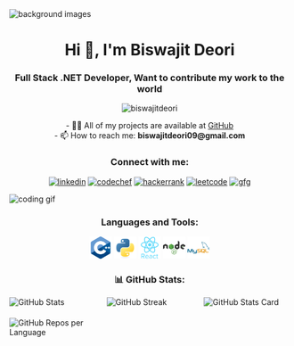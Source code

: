 <img src="https://images.unsplash.com/photo-1566837945700-30057527ade0?ixlib=rb-1.2.1&ixid=MnwxMjA3fDB8MHxwaG90by1wYWdlfHx8fGVufDB8fHx8&auto=format&fit=crop&w=750&q=80" alt="background images" width="100%" height="400px"/>

<h1 align="center">Hi 👋, I'm Biswajit Deori</h1>
<h3 align="center">Full Stack .NET Developer, Want to contribute my work to the world</h3>

<p align="center">
  <img src="https://komarev.com/ghpvc/?username=biswajitdeori&label=Profile%20views&color=0e75b6&style=flat" alt="biswajitdeori" />
</p>

<p align="center">
  - 👨‍💻 All of my projects are available at <a href="https://github.com/BiswajitDeori">GitHub</a><br>
  - 📫 How to reach me: <strong>biswajitdeori09@gmail.com</strong>
</p>

<h3 align="center">Connect with me:</h3>
<p align="center">
  <a href="https://linkedin.com/in/biswajit-deori-5266521b4" target="blank"><img src="https://raw.githubusercontent.com/rahuldkjain/github-profile-readme-generator/master/src/images/icons/Social/linked-in-alt.svg" alt="linkedin" height="30" width="40" /></a>
  <a href="https://www.codechef.com/users/biswadeori" target="blank"><img src="https://cdn.jsdelivr.net/npm/simple-icons@3.1.0/icons/codechef.svg" alt="codechef" height="30" width="40" /></a>
  <a href="https://www.hackerrank.com/biswajitdeori09" target="blank"><img src="https://raw.githubusercontent.com/rahuldkjain/github-profile-readme-generator/master/src/images/icons/Social/hackerrank.svg" alt="hackerrank" height="30" width="40" /></a>
  <a href="https://leetcode.com/biswajitdeori09/" target="blank"><img src="https://raw.githubusercontent.com/rahuldkjain/github-profile-readme-generator/master/src/images/icons/Social/leet-code.svg" alt="leetcode" height="30" width="40" /></a>
  <a href="https://auth.geeksforgeeks.org/user/biswajitdeori09/practice/" target="blank"><img src="https://raw.githubusercontent.com/rahuldkjain/github-profile-readme-generator/master/src/images/icons/Social/geeks-for-geeks.svg" alt="gfg" height="30" width="40" /></a>
</p>

<div style="display: flex; justify-content: center; align-items: center;">
  <img src="https://media.giphy.com/media/f3iwJFOVOwuy7K6FFw/giphy.gif" width="100%"   alt="coding gif"/>
</div>

<h3 align="center">Languages and Tools:</h3>
<p align="center">
  <img src="https://raw.githubusercontent.com/devicons/devicon/master/icons/cplusplus/cplusplus-original.svg" alt="cplusplus" width="40" height="40"/>
  <img src="https://raw.githubusercontent.com/devicons/devicon/master/icons/python/python-original.svg" alt="python" width="40" height="40"/>
  <img src="https://raw.githubusercontent.com/devicons/devicon/master/icons/react/react-original-wordmark.svg" alt="react" width="40" height="40"/>
  <img src="https://raw.githubusercontent.com/devicons/devicon/master/icons/nodejs/nodejs-original-wordmark.svg" alt="nodejs" width="40" height="40"/>
  <img src="https://raw.githubusercontent.com/devicons/devicon/master/icons/mysql/mysql-original-wordmark.svg" alt="mysql" width="40" height="40"/>
</p>

<h3 align="center">📊 GitHub Stats:</h3>

<div style="display: grid; grid-template-columns: repeat(3, 1fr); gap: 20px;">
  <div>
    <img src="https://github-readme-stats.vercel.app/api?username=BiswajitDeori&show_icons=true&theme=radical" alt="GitHub Stats"/>
  </div>
  <div>
    <img src="https://github-readme-streak-stats.herokuapp.com/?user=BiswajitDeori&theme=radical" alt="GitHub Streak"/>
  </div>
  <div>
    <img src="https://github-profile-summary-cards.vercel.app/api/cards/stats?username=BiswajitDeori&theme=radical" alt="GitHub Stats Card"/>
  </div>
  <div>
    <img src="https://github-profile-summary-cards.vercel.app/api/cards/repos-per-language?username=BiswajitDeori&theme=radical" alt="GitHub Repos per Language"/>
  </div>
</div>

